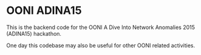 # OONI ADINA15

This is the backend code for the OONI A Dive Into Network Anomalies 2015
(ADINA15) hackathon.

One day this codebase may also be useful for other OONI related activities.
